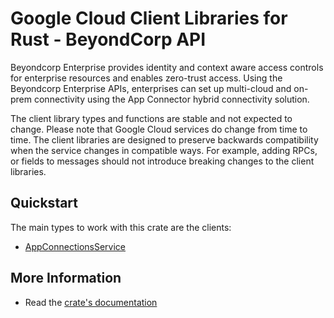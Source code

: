 # Google Cloud Client Libraries for Rust - BeyondCorp API

<!-- Code generated by sidekick. DO NOT EDIT. -->


Beyondcorp Enterprise provides identity and context aware access controls
for enterprise resources and enables zero-trust access. Using the
Beyondcorp Enterprise APIs, enterprises can set up multi-cloud and on-prem
connectivity using the App Connector hybrid connectivity solution.

The client library types and functions are stable and not expected to change.
Please note that Google Cloud services do change from time to time. The client
libraries are designed to preserve backwards compatibility when the service
changes in compatible ways. For example, adding RPCs, or fields to messages
should not introduce breaking changes to the client libraries.

## Quickstart

The main types to work with this crate are the clients:

- [AppConnectionsService]

## More Information

- Read the [crate's documentation](https://docs.rs/google-cloud-beyondcorp-appconnections-v1/latest/google-cloud-beyondcorp-appconnections-v1)

[AppConnectionsService]: https://docs.rs/google-cloud-beyondcorp-appconnections-v1/latest/google_cloud_beyondcorp_appconnections_v1/client/struct.AppConnectionsService.html
